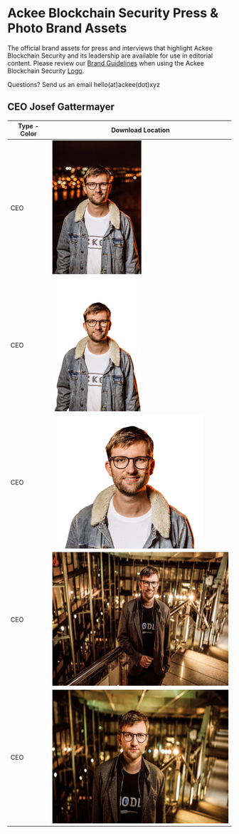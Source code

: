 # Ackee Blockchain Security Press & Photo Brand Assets

The official brand assets for press and interviews that highlight Ackee Blockchain Security and its leadership are available for use in editorial content. Please review our [Brand Guidelines](https://github.com/Ackee-Blockchain/brand/blob/master/Ackee%20Blockchain%20Security%20Brand%20Guidelines%20Version%202.0.pdf) when using the Ackee Blockchain Security [Logo](https://github.com/Ackee-Blockchain/brand). 

Questions? Send us an email hello(at)ackee(dot)xyz

## CEO Josef Gattermayer

| Type - Color           | Download Location | 
| --------------- | --------------------------------- |
| CEO | <img src="CEO_01.png" alt="ceo" height="300"/> |
| CEO | <img src="CEO_02.png" alt="ceo" height="300"/> |
| CEO | <img src="CEO_03.png" alt="ceo" height="300"/> |
| CEO | <img src="CEO_04.jpg" alt="ceo" height="300"/> |
| CEO | <img src="CEO_05.jpg" alt="ceo" height="300"/> |
